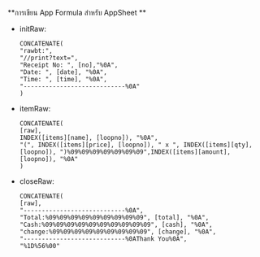**การเขียน App Formula สำหรับ AppSheet **
   - initRaw:
     ```
     CONCATENATE(
     "rawbt:", 
     "//print?text=",
     "Receipt No: ", [no],"%0A",
     "Date: ", [date], "%0A",
     "Time: ", [time], "%0A",
     "----------------------------%0A"
     )
     ```

   - itemRaw:
     ```
     CONCATENATE(
     [raw],
     INDEX([items][name], [loopno]), "%0A",
     "(", INDEX([items][price], [loopno]), " x ", INDEX([items][qty],[loopno]), ")%09%09%09%09%09%09%09",INDEX([items][amount],[loopno]), "%0A"
     )
     ```

   - closeRaw:
     ```
     CONCATENATE(
     [raw],
     "----------------------------%0A",
     "Total:%09%09%09%09%09%09%09%09%09", [total], "%0A",
     "Cash:%09%09%09%09%09%09%09%09%09%09", [cash], "%0A",
     "change:%09%09%09%09%09%09%09%09%09", [change], "%0A",
     "----------------------------%0AThank You%0A",
     "%1D%56%00"
     ```
